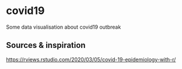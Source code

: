# covid19
Some data visualisation about covid19 outbreak

## Sources & inspiration

https://rviews.rstudio.com/2020/03/05/covid-19-epidemiology-with-r/
